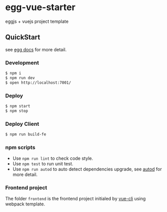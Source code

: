 # egg-vue-starter

eggjs + vuejs project template

## QuickStart

<!-- add docs here for user -->

see [egg docs][egg] for more detail.

### Development

```bash
$ npm i
$ npm run dev
$ open http://localhost:7001/
```

### Deploy

```bash
$ npm start
$ npm stop
```

### Deploy Client 

```bash
$ npm run build-fe
```

### npm scripts

- Use `npm run lint` to check code style.
- Use `npm test` to run unit test.
- Use `npm run autod` to auto detect dependencies upgrade, see [autod](https://www.npmjs.com/package/autod) for more detail.

### Frontend project

The folder `frontend` is the frontend project initialed by [vue-cli](https://github.com/vuejs/vue-cli) using webpack template.


[egg]: https://eggjs.org